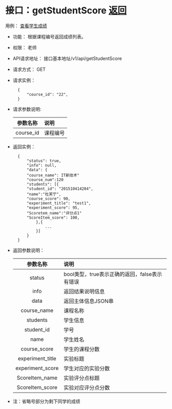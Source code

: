 # 接口：getStudentScore  [返回](../../README.md)
用例： [查看学生成绩](../用例/查看学生成绩.md)

- 功能：
   根据课程编号返回成绩列表。
    
- 权限：
    老师
    
- API请求地址： 
    接口基本地址/v1/api/getStudentScore

- 请求方式：
    GET

- 请求实例：

        {
            "course_id": "22",
        }
        
- 请求参数说明:        

  |参数名称|说明|
  |:---------:|:--------------------------------------------------------|      
  |course_id|课程编号|
  
  
- 返回实例：

        { 
            "status": true,
            "info": null,
            "data": {
            "course_name": IT新技术"
            "course_num":120
            "students": [{
            "student_id": "201510414204",
            "name":"杜芙宁",
            "course_score": 90,
            "experiment_title": "test1",
            "experiment_score": 95,
            "Scoretem_name":"评分点1"
            "ScoreItem_score": 100,
                },{
                    ...
                }]   
            }    
        }
- 返回参数说明：    
 
  |参数名称|说明|
  |:---------:|:--------------------------------------------------------|      
  |status|bool类型，true表示正确的返回，false表示有错误|
  |info|返回结果说明信息|
  |data|返回主体信息JSON串|
  |course_name|课程名称|
  |students|学生信息|
  |student_id|学号|
  |name|学生姓名|
  |course_score|学生的课程分数|
  |experiment_title|实验标题|
  |experiment_score|学生对应的实验分数|
  |ScoreItem_name|实验评分点标题|
  |ScoreItem_score|实验对应评分点分数|
- 注：省略号部分为剩下同学的成绩


